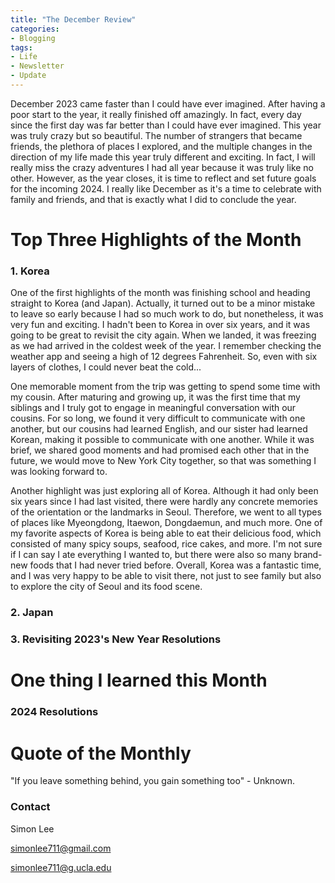 ```yaml
---
title: "The December Review"
categories:
- Blogging
tags:
- Life
- Newsletter
- Update
---
```


December 2023 came faster than I could have ever imagined. After having a poor start to the year, it really finished off amazingly. In fact, every day since the first day was far better than I could have ever imagined. This year was truly crazy but so beautiful. The number of strangers that became friends, the plethora of places I explored, and the multiple changes in the direction of my life made this year truly different and exciting. In fact, I will really miss the crazy adventures I had all year because it was truly like no other. However, as the year closes, it is time to reflect and set future goals for the incoming 2024. I really like December as it's a time to celebrate with family and friends, and that is exactly what I did to conclude the year.

# Top Three Highlights of the Month

### 1. Korea 

One of the first highlights of the month was finishing school and heading straight to Korea (and Japan). Actually, it turned out to be a minor mistake to leave so early because I had so much work to do, but nonetheless, it was very fun and exciting. I hadn't been to Korea in over six years, and it was going to be great to revisit the city again. When we landed, it was freezing as we had arrived in the coldest week of the year. I remember checking the weather app and seeing a high of 12 degrees Fahrenheit. So, even with six layers of clothes, I could never beat the cold...

One memorable moment from the trip was getting to spend some time with my cousin. After maturing and growing up, it was the first time that my siblings and I truly got to engage in meaningful conversation with our cousins. For so long, we found it very difficult to communicate with one another, but our cousins had learned English, and our sister had learned Korean, making it possible to communicate with one another. While it was brief, we shared good moments and had promised each other that in the future, we would move to New York City together, so that was something I was looking forward to.

Another highlight was just exploring all of Korea. Although it had only been six years since I had last visited, there were hardly any concrete memories of the orientation or the landmarks in Seoul. Therefore, we went to all types of places like Myeongdong, Itaewon, Dongdaemun, and much more. One of my favorite aspects of Korea is being able to eat their delicious food, which consisted of many spicy soups, seafood, rice cakes, and more. I'm not sure if I can say I ate everything I wanted to, but there were also so many brand-new foods that I had never tried before. Overall, Korea was a fantastic time, and I was very happy to be able to visit there, not just to see family but also to explore the city of Seoul and its food scene.

### 2. Japan

### 3. Revisiting 2023's New Year Resolutions

# One thing I learned this Month

### 2024 Resolutions

# Quote of the Monthly 

"If you leave something behind, you gain something too" - Unknown.

### Contact

Simon Lee

simonlee711@gmail.com

simonlee711@g.ucla.edu